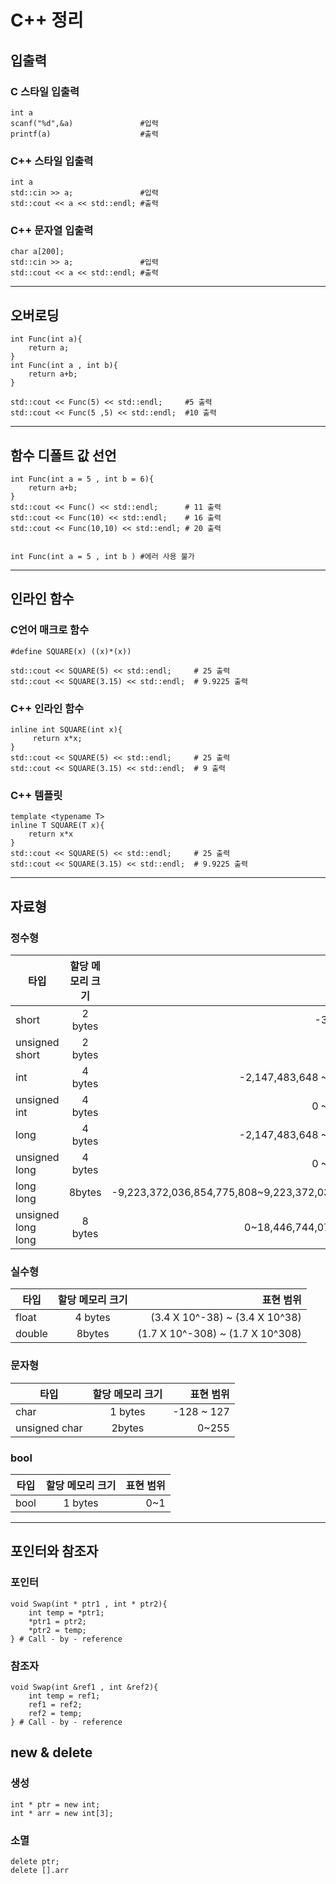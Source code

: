 # C++ 정리 

## 입출력
### C 스타일 입출력 

    int a
    scanf("%d",&a)               #입력
    printf(a)                    #출력

### C++ 스타일 입출력

    int a  
    std::cin >> a;               #입력
    std::cout << a << std::endl; #출력

### C++ 문자열 입출력

    char a[200];
    std::cin >> a;               #입력
    std::cout << a << std::endl; #출력
_____
## 오버로딩 
    
    int Func(int a){
        return a;
    }
    int Func(int a , int b){
        return a+b;
    }

    std::cout << Func(5) << std::endl;     #5 출력
    std::cout << Func(5 ,5) << std::endl;  #10 출력 
______
## 함수 디폴트 값 선언 

    int Func(int a = 5 , int b = 6){
        return a+b;
    }
    std::cout << Func() << std::endl;      # 11 출력 
    std::cout << Func(10) << std::endl;    # 16 출력
    std::cout << Func(10,10) << std::endl; # 20 출력 


    int Func(int a = 5 , int b ) #에러 사용 불가 

_______
## 인라인 함수 
### C언어 매크로 함수

    #define SQUARE(x) ((x)*(x))
    
    std::cout << SQUARE(5) << std::endl;     # 25 출력 
    std::cout << SQUARE(3.15) << std::endl;  # 9.9225 출력
### C++ 인라인 함수 

    inline int SQUARE(int x){
         return x*x;
    }
    std::cout << SQUARE(5) << std::endl;     # 25 출력 
    std::cout << SQUARE(3.15) << std::endl;  # 9 출력 

### C++ 템플릿

    template <typename T>
    inline T SQUARE(T x){
        return x*x
    }
    std::cout << SQUARE(5) << std::endl;     # 25 출력 
    std::cout << SQUARE(3.15) << std::endl;  # 9.9225 출력 

_____
## 자료형 

 
### 정수형
| 타입 | 할당 메모리 크기 | 표현 범위 |
|---|:---:|---:|
|short|2 bytes|-32,768 ~ 32,767|
|unsigned short | 2 bytes|0 ~ 65,535|
|int|4 bytes|-2,147,483,648 ~ 2,147,483,647|
|unsigned int|4 bytes|0 ~ 4,294,967,295|
|long|4 bytes|-2,147,483,648 ~ 2,147,483,647|
|unsigned long|4 bytes|0 ~ 4,294,967,295|
|long long | 8bytes |-9,223,372,036,854,775,808~9,223,372,036,854,775,807|
|unsigned long long |8 bytes|0~18,446,744,073,709,551,615|

### 실수형
| 타입 | 할당 메모리 크기 | 표현 범위 |
|---|:---:|---:|
|float|4 bytes | (3.4 X 10^-38) ~ (3.4 X 10^38)|
|double| 8bytes | 	(1.7 X 10^-308) ~ (1.7 X 10^308)|

### 문자형
| 타입 | 할당 메모리 크기 | 표현 범위 |
|---|:---:|---:|
|char | 1 bytes |  -128 ~ 127|
|unsigned char | 2bytes | 0~255|

### bool
| 타입 | 할당 메모리 크기 | 표현 범위 |
|---|:---:|---:|
|bool| 1 bytes | 0~1|

--------
## 포인터와 참조자 
### 포인터

    void Swap(int * ptr1 , int * ptr2){
        int temp = *ptr1;
        *ptr1 = ptr2;
        *ptr2 = temp;
    } # Call - by - reference

### 참조자

    void Swap(int &ref1 , int &ref2){
        int temp = ref1;
        ref1 = ref2;
        ref2 = temp;
    } # Call - by - reference

## new & delete
### 생성 

    int * ptr = new int;
    int * arr = new int[3];

### 소멸 
    delete ptr;
    delete [].arr